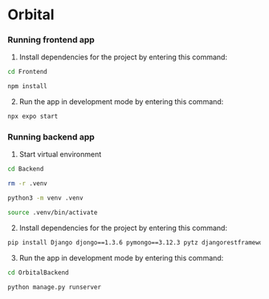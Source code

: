 # Orbital

### Running frontend app

1. Install dependencies for the project by entering this command:
```bash
cd Frontend
```
```bash
npm install
```


2. Run the app in development mode by entering this command:

```bash
npx expo start
```

### Running backend app

1. Start virtual environment
```bash
cd Backend
```
```bash
rm -r .venv
```
```bash
python3 -m venv .venv
```
```bash
source .venv/bin/activate
```

2. Install dependencies for the project by entering this command:
```bash
pip install Django djongo==1.3.6 pymongo==3.12.3 pytz djangorestframework djangorestframework_simplejwt django_cors_headers dnspython
```

3. Run the app in development mode by entering this command:
```bash
cd OrbitalBackend
```
```bash
python manage.py runserver
```

